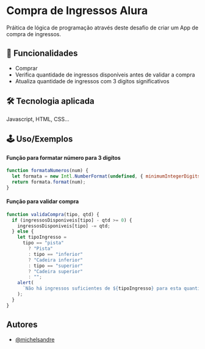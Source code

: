 # Compra de Ingressos Alura

Práitica de lógica de programação através deste desafio de criar um App de compra de ingressos.

## 🚀 Funcionalidades

- Comprar
- Verifica quantidade de ingressos disponíveis antes de validar a compra
- Atualiza quantidade de ingressos com 3 digitos significativos

## 🛠 Tecnologia aplicada

Javascript, HTML, CSS...

## 🕹 Uso/Exemplos

#### Função para formatar número para 3 digítos

```javascript
function formataNumeros(num) {
  let formata = new Intl.NumberFormat(undefined, { minimumIntegerDigits: 3 });
  return formata.format(num);
}
```

#### Função para validar compra

```javascript
function validaCompra(tipo, qtd) {
  if (ingressosDisponiveis[tipo] - qtd >= 0) {
    ingressosDisponiveis[tipo] -= qtd;
  } else {
    let tipoIngresso =
      tipo == "pista"
        ? "Pista"
        : tipo == "inferior"
        ? "Cadeira inferior"
        : tipo == "superior"
        ? "Cadeira superior"
        : "";
    alert(
      `Não há ingressos suficientes de ${tipoIngresso} para esta quantidade`
    );
  }
}
```

## Autores

- [@michelsandre](https://www.github.com/michelsandre)
